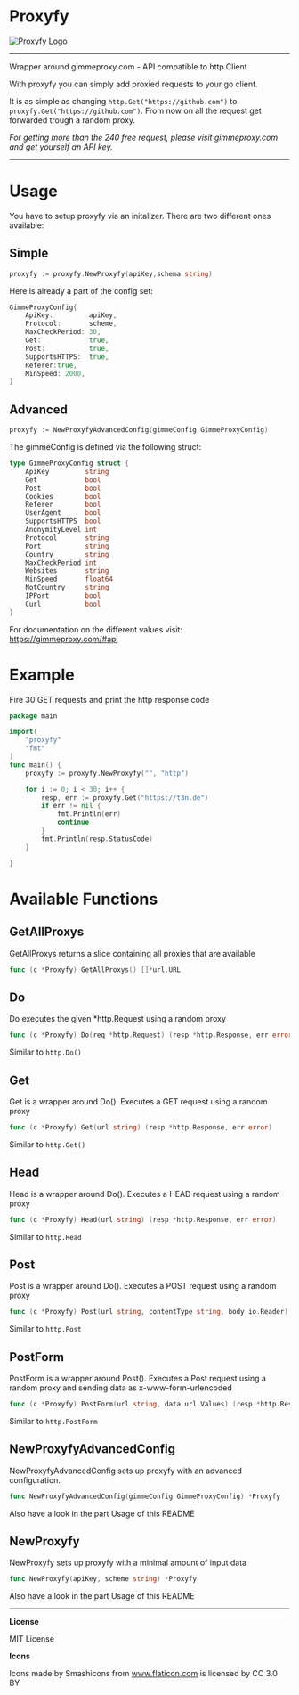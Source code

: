 # Proxyfy

![Proxyfy Logo](https://image.flaticon.com/icons/svg/148/148800.svg)

---

Wrapper around gimmeproxy.com - API compatible to http.Client

With proxyfy you can simply add proxied requests to your go client.

It is as simple as changing `http.Get("https://github.com")` to `proxyfy.Get("https://github.com")`. From now on all the request get forwarded trough a random proxy.

*For getting more than the 240 free request, please visit gimmeproxy.com and get yourself an API key.*

---

# Usage
You have to setup proxyfy via an initalizer.
There are two different ones available:

## Simple

```go
proxyfy := proxyfy.NewProxyfy(apiKey,schema string)
```

Here is already a part of the config set:
```go
GimmeProxyConfig{
	ApiKey:         apiKey,
	Protocol:       scheme,
	MaxCheckPeriod: 30,
	Get:            true,
	Post:           true,
	SupportsHTTPS:  true,
	Referer:true,
	MinSpeed: 2000,
}
```

## Advanced

```go
proxyfy := NewProxyfyAdvancedConfig(gimmeConfig GimmeProxyConfig)
```

The gimmeConfig is defined via the following struct:
```go
type GimmeProxyConfig struct {
	ApiKey         string
	Get            bool
	Post           bool
	Cookies        bool
	Referer        bool
	UserAgent      bool
	SupportsHTTPS  bool
	AnonymityLevel int
	Protocol       string
	Port           string
	Country        string
	MaxCheckPeriod int
	Websites       string
	MinSpeed       float64
	NotCountry     string
	IPPort         bool
	Curl           bool
}
```

For documentation on the different values visit: https://gimmeproxy.com/#api

# Example
Fire 30 GET requests and print the http response code

```go
package main

import(
	"proxyfy"
	"fmt"
)
func main() {
	proxyfy := proxyfy.NewProxyfy("", "http")

	for i := 0; i < 30; i++ {
		resp, err := proxyfy.Get("https://t3n.de")
		if err != nil {
			fmt.Println(err)
			continue
		}
		fmt.Println(resp.StatusCode)
	}

}
```

# Available Functions

## GetAllProxys
GetAllProxys returns a slice containing all proxies that are available

```go 
func (c *Proxyfy) GetAllProxys() []*url.URL 
```

## Do
Do executes the given *http.Request using a random proxy

```go
func (c *Proxyfy) Do(req *http.Request) (resp *http.Response, err error)
```

Similar to `http.Do()`

## Get
Get is a wrapper around Do(). Executes a GET request using a random proxy

```go
func (c *Proxyfy) Get(url string) (resp *http.Response, err error)
```
Similar to `http.Get()`

## Head

Head is a wrapper around Do(). Executes a HEAD request using a random proxy

```go
func (c *Proxyfy) Head(url string) (resp *http.Response, err error) 
```

Similar to `http.Head`

## Post

Post is a wrapper around Do(). Executes a POST request using a random proxy

```go
func (c *Proxyfy) Post(url string, contentType string, body io.Reader) (resp *http.Response, err error)
```

Similar to `http.Post`

## PostForm

PostForm is a wrapper around Post(). Executes a Post request using a random proxy and sending data as x-www-form-urlencoded

```go
func (c *Proxyfy) PostForm(url string, data url.Values) (resp *http.Response, err error) 
```

Similar to `http.PostForm`

## NewProxyfyAdvancedConfig
NewProxyfyAdvancedConfig sets up proxyfy with an advanced configuration.

```go
func NewProxyfyAdvancedConfig(gimmeConfig GimmeProxyConfig) *Proxyfy
```

Also have a look in the part Usage of this README

## NewProxyfy

NewProxyfy sets up proxyfy with a minimal amount of input data

```go
func NewProxyfy(apiKey, scheme string) *Proxyfy
```

Also have a look in the part Usage of this README

---

**License**

MIT License

**Icons**

 Icons made by Smashicons from www.flaticon.com is licensed by CC 3.0 BY